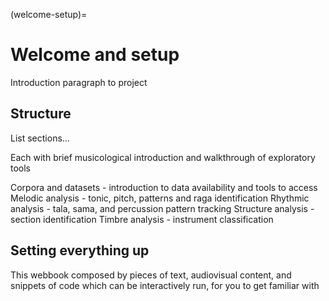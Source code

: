 (welcome-setup)=
# Welcome and setup

Introduction paragraph to project

## Structure
List sections...

Each with brief musicological introduction and walkthrough of exploratory tools

Corpora and datasets - introduction to data availability and tools to access
Melodic analysis - tonic, pitch, patterns and raga identification
Rhythmic analysis - tala, sama, and percussion pattern tracking
Structure analysis - section identification
Timbre analysis - instrument classification


## Setting everything up

This webbook composed by pieces of text, audiovisual content, and snippets of code which can be interactively run, for you to get familiar with 
